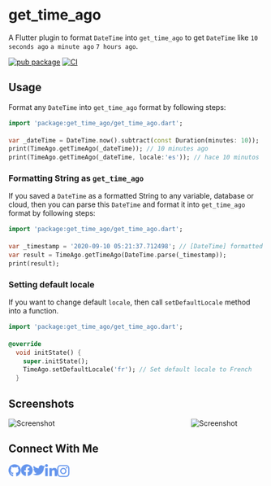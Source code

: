# get_time_ago

A Flutter plugin to format `DateTime` into `get_time_ago` to get `DateTime` like `10 seconds ago` `a minute ago` `7 hours ago`.

[![pub package](https://img.shields.io/pub/v/get_time_ago.svg)][pub]
[![CI](https://github.com/nixrajput/get-time-ago/workflows/CI/badge.svg)][pub]

## Usage

Format any `DateTime` into `get_time_ago` format by following steps:

```dart
import 'package:get_time_ago/get_time_ago.dart';

var _dateTime = DateTime.now().subtract(const Duration(minutes: 10));
print(TimeAgo.getTimeAgo(_dateTime)); // 10 minutes ago
print(TimeAgo.getTimeAgo(_dateTime, locale:'es')); // hace 10 minutos
```

### Formatting String as `get_time_ago`

If you saved a `DateTime` as a formatted String to any variable, database or cloud, then you can parse this `DateTime` and format it into `get_time_ago` format by following steps:

```dart
import 'package:get_time_ago/get_time_ago.dart';

var _timestamp = '2020-09-10 05:21:37.712498'; // [DateTime] formatted as String.
var result = TimeAgo.getTimeAgo(DateTime.parse(_timestamp));
print(result);
```

### Setting default locale

If you want to change default `locale`, then call `setDefaultLocale` method into a function.

```dart
import 'package:get_time_ago/get_time_ago.dart';

@override
  void initState() {
    super.initState();
    TimeAgo.setDefaultLocale('fr'); // Set default locale to French
  }
```

## Screenshots

<img align="left" alt="Screenshot" width="360px" src="https://raw.githubusercontent.com/nixrajput/get-time-ago/master/screenshots/get_time_ago_1.jpg" />
<img alt="Screenshot" width="360px" src="https://raw.githubusercontent.com/nixrajput/get-time-ago/master/screenshots/get_time_ago_2.jpg" />

## Connect With Me

[<img align="left" alt="nixrajput | GitHub" width="24px" src="https://raw.githubusercontent.com/nixrajput/nixlab-files/master/images/icons/github-brands.svg" />][website]

[<img align="left" alt="nixrajput | Facebook" width="24px" src="https://raw.githubusercontent.com/nixrajput/nixlab-files/master/images/icons/facebook-brands.svg" />][facebook]

[<img align="left" alt="nixrajput | Twitter" width="24px" src="https://raw.githubusercontent.com/nixrajput/nixlab-files/master/images/icons/twitter-brands.svg" />][twitter]

[<img align="left" alt="nixrajput | LinkedIn" width="24px" src="https://raw.githubusercontent.com/nixrajput/nixlab-files/master/images/icons/linkedin-in-brands.svg" />][linkedin]

[<img align="left" alt="nixrajput | Instagram" width="24px" src="https://raw.githubusercontent.com/nixrajput/nixlab-files/master/images/icons/instagram-brands.svg" />][instagram]

[pub]: https://pub.dev/packages/get_time_ago
[github]: https://github.com/nixrajput
[website]: https://github.com/nixrajput
[facebook]: https://facebook.com/nixrajput07
[twitter]: https://facebook.com/nixrajput07
[instagram]: https://instagram.com/nixrajput
[linkedin]: https://linkedin.com/in/nixrajput